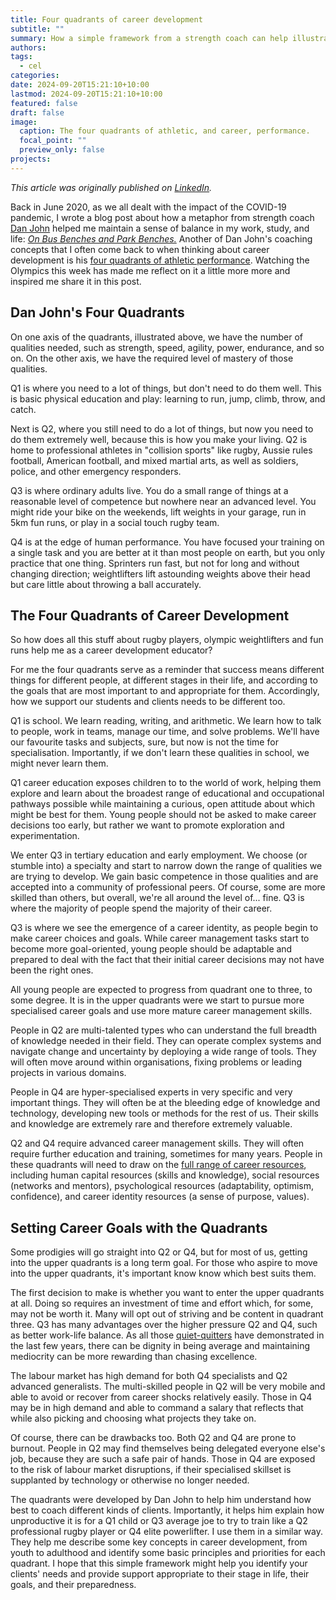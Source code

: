 ```yaml
---
title: Four quadrants of career development
subtitle: ""
summary: How a simple framework from a strength coach can help illustrate different kinds of career management needs
authors: 
tags:
  - cel
categories: 
date: 2024-09-20T15:21:10+10:00
lastmod: 2024-09-20T15:21:10+10:00
featured: false
draft: false
image:
  caption: The four quadrants of athletic, and career, performance.
  focal_point: ""
  preview_only: false
projects:
---
```

_This article was originally published on [LinkedIn](https://www.linkedin.com/pulse/four-quadrants-career-development-michael-healy-qr6ec/)._

Back in June 2020, as we all dealt with the impact of the COVID-19 pandemic, I wrote a blog post about how a metaphor from strength coach [Dan John](https://www.youtube.com/channel/UCrf_X-KnNGBy75IGsPuI7AQ) helped me maintain a sense of balance in my work, study, and life: _[On Bus Benches and Park Benches.](https://mojohealy.com/post/bus_bench_and_park_bench/)_ Another of Dan John's coaching concepts that I often come back to when thinking about career development is his [four quadrants of athletic performance](https://www.otpbooks.com/dan-johns-four-quadrants-infographic/). Watching the Olympics this week has made me reflect on it a little more more and inspired me share it in this post.

## Dan John's Four Quadrants

On one axis of the quadrants, illustrated above, we have the number of qualities needed, such as strength, speed, agility, power, endurance, and so on. On the other axis, we have the required level of mastery of those qualities.

Q1 is where you need to a lot of things, but don't need to do them well. This is basic physical education and play: learning to run, jump, climb, throw, and catch.

Next is Q2, where you still need to do a lot of things, but now you need to do them extremely well, because this is how you make your living. Q2 is home to professional athletes in "collision sports" like rugby, Aussie rules football, American football, and mixed martial arts, as well as soldiers, police, and other emergency responders.

Q3 is where ordinary adults live. You do a small range of things at a reasonable level of competence but nowhere near an advanced level. You might ride your bike on the weekends, lift weights in your garage, run in 5km fun runs, or play in a social touch rugby team.

Q4 is at the edge of human performance. You have focused your training on a single task and you are better at it than most people on earth, but you only practice that one thing. Sprinters run fast, but not for long and without changing direction; weightlifters lift astounding weights above their head but care little about throwing a ball accurately.

## The Four Quadrants of Career Development

So how does all this stuff about rugby players, olympic weightlifters and fun runs help me as a career development educator?

For me the four quadrants serve as a reminder that success means different things for different people, at different stages in their life, and according to the goals that are most important to and appropriate for them. Accordingly, how we support our students and clients needs to be different too.

Q1 is school. We learn reading, writing, and arithmetic. We learn how to talk to people, work in teams, manage our time, and solve problems. We'll have our favourite tasks and subjects, sure, but now is not the time for specialisation. Importantly, if we don't learn these qualities in school, we might never learn them.

Q1 career education exposes children to to the world of work, helping them explore and learn about the broadest range of educational and occupational pathways possible while maintaining a curious, open attitude about which might be best for them. Young people should not be asked to make career decisions too early, but rather we want to promote exploration and experimentation.

We enter Q3 in tertiary education and early employment. We choose (or stumble into) a specialty and start to narrow down the range of qualities we are trying to develop. We gain basic competence in those qualities and are accepted into a community of professional peers. Of course, some are more skilled than others, but overall, we're all around the level of... fine. Q3 is where the majority of people spend the majority of their career.

Q3 is where we see the emergence of a career identity, as people begin to make career choices and goals. While career management tasks start to become more goal-oriented, young people should be adaptable and prepared to deal with the fact that their initial career decisions may not have been the right ones.

All young people are expected to progress from quadrant one to three, to some degree. It is in the upper quadrants were we start to pursue more specialised career goals and use more mature career management skills.

People in Q2 are multi-talented types who can understand the full breadth of knowledge needed in their field. They can operate complex systems and navigate change and uncertainty by deploying a wide range of tools. They will often move around within organisations, fixing problems or leading projects in various domains.

People in Q4 are hyper-specialised experts in very specific and very important things. They will often be at the bleeding edge of knowledge and technology, developing new tools or methods for the rest of us. Their skills and knowledge are extremely rare and therefore extremely valuable.

Q2 and Q4 require advanced career management skills. They will often require further education and training, sometimes for many years. People in these quadrants will need to draw on the [full range of career resources](https://www.tandfonline.com/doi/full/10.1080/03069885.2012.700506), including human capital resources (skills and knowledge), social resources (networks and mentors), psychological resources (adaptability, optimism, confidence), and career identity resources (a sense of purpose, values).

## Setting Career Goals with the Quadrants

Some prodigies will go straight into Q2 or Q4, but for most of us, getting into the upper quadrants is a long term goal. For those who aspire to move into the upper quadrants, it's important know know which best suits them.

The first decision to make is whether you want to enter the upper quadrants at all. Doing so requires an investment of time and effort which, for some, may not be worth it. Many will opt out of striving and be content in quadrant three. Q3 has many advantages over the higher pressure Q2 and Q4, such as better work-life balance. As all those [quiet-quitters](https://www.npr.org/sections/money/2022/09/13/1122059402/the-economics-behind-quiet-quitting-and-what-we-should-call-it-instead) have demonstrated in the last few years, there can be dignity in being average and maintaining mediocrity can be more rewarding than chasing excellence.

The labour market has high demand for both Q4 specialists and Q2 advanced generalists. The multi-skilled people in Q2 will be very mobile and able to avoid or recover from career shocks relatively easily. Those in Q4 may be in high demand and able to command a salary that reflects that while also picking and choosing what projects they take on.

Of course, there can be drawbacks too. Both Q2 and Q4 are prone to burnout. People in Q2 may find themselves being delegated everyone else's job, because they are such a safe pair of hands. Those in Q4 are exposed to the risk of labour market disruptions, if their specialised skillset is supplanted by technology or otherwise no longer needed.

The quadrants were developed by Dan John to help him understand how best to coach different kinds of clients. Importantly, it helps him explain how unproductive it is for a Q1 child or Q3 average joe to try to train like a Q2 professional rugby player or Q4 elite powerlifter. I use them in a similar way. They help me describe some key concepts in career development, from youth to adulthood and identify some basic principles and priorities for each quadrant. I hope that this simple framework might help you identify your clients' needs and provide support appropriate to their stage in life, their goals, and their preparedness.